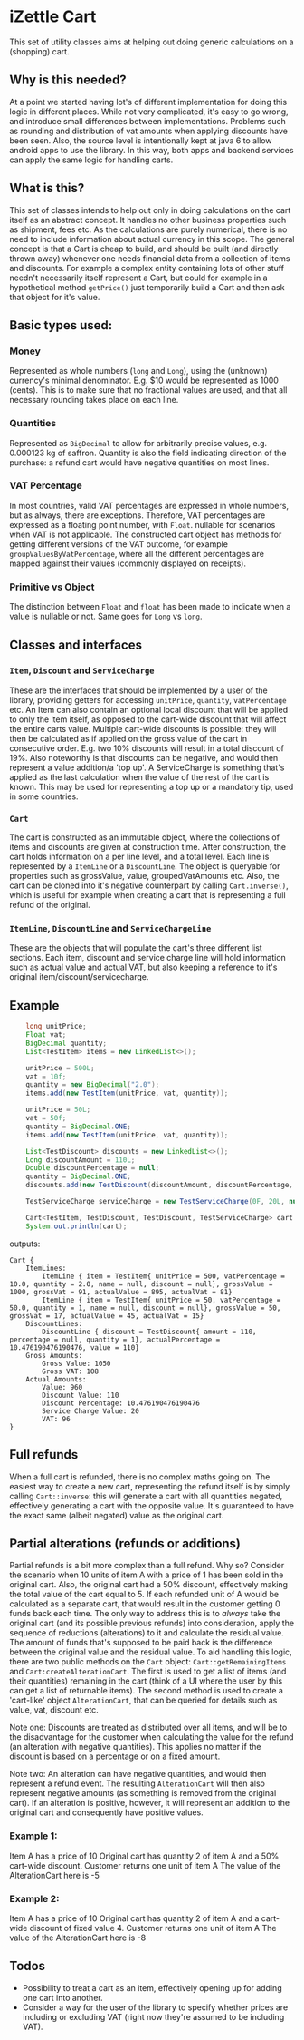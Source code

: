 # iZettle Cart

This set of utility classes aims at helping out doing generic calculations on a (shopping) cart.

## Why is this needed?
At a point we started having lot's of different implementation for doing this
logic in different places. While not very complicated, it's easy to go wrong,
and introduce small differences between implementations. Problems such as
rounding and distribution of vat amounts when applying discounts have been seen.
Also, the source level is intentionally kept at java 6 to allow android apps to
use the library. In this way, both apps and backend services can apply the same
logic for handling carts.

## What is this?
This set of classes intends to help out only in doing calculations on the cart
itself as an abstract concept. It handles no other business properties such as
shipment, fees etc. As the calculations are purely numerical, there is no need
to include information about actual currency in this scope. The general concept
is that a Cart is cheap to build, and should be built (and directly thrown away)
whenever one needs financial data from a collection of items and discounts. For
example a complex entity containing lots of other stuff needn't necessarily
itself represent a Cart, but could for example in a hypothetical method
`getPrice()` just temporarily build a Cart and then ask that object for it's
value.

## Basic types used:

### Money
Represented as whole numbers (`long` and `Long`), using the (unknown) currency's
minimal denominator. E.g. $10 would be represented as 1000 (cents). This is to
make sure that no fractional values are used, and that all necessary rounding
takes place on each line.

### Quantities
Represented as `BigDecimal` to allow for arbitrarily precise values, e.g.
0.000123 kg of saffron. Quantity is also the field indicating direction of the
purchase: a refund cart would have negative quantities on most lines.

### VAT Percentage
In most countries, valid VAT percentages are expressed in whole numbers, but as
always, there are exceptions. Therefore, VAT percentages are expressed as a
floating point number, with `Float`. nullable for scenarios when VAT is not
applicable. The constructed cart object has methods for getting different
versions of the VAT outcome, for example `groupValuesByVatPercentage`, where all
the different percentages are mapped against their values (commonly displayed on
receipts).
### Primitive vs Object

The distinction between `Float` and `float` has been made to indicate when a
value is nullable or not. Same goes for `Long` vs `long`.

## Classes and interfaces

### `Item`, `Discount` and `ServiceCharge`
These are the interfaces that should be implemented by a user of the library,
providing getters for accessing `unitPrice`, `quantity`, `vatPercentage` etc. An
Item can also contain an optional local discount that will be applied to only
the item itself, as opposed to the cart-wide discount that will affect the
entire carts value. Multiple cart-wide discounts is possible: they will then be
calculated as if applied on the gross value of the cart in consecutive order.
E.g. two 10% discounts will result in a total discount of 19%. Also noteworthy
is that discounts can be negative, and would then represent a value addition/a
'top up'. A ServiceCharge is something that's applied as the last calculation
when the value of the rest of the cart is known. This may be used for
representing a top up or a mandatory tip, used in some countries.

### `Cart`
The cart is constructed as an immutable object, where the collections of items
and discounts are given at construction time. After construction, the cart holds
information on a per line level, and a total level. Each line is represented by
a `ItemLine` or a `DiscountLine`. The object is queryable for properties such as
grossValue, value, groupedVatAmounts etc. Also, the cart can be cloned into it's
negative counterpart by calling `Cart.inverse()`, which is useful for example
when creating a cart that is representing a full refund of the original.

### `ItemLine`, `DiscountLine` and `ServiceChargeLine`
These are the objects that will populate the cart's three different list
sections. Each item, discount and service charge line will hold information such
as actual value and actual VAT, but also keeping a reference to it's original
item/discount/servicecharge.

## Example
```java
    long unitPrice;
    Float vat;
    BigDecimal quantity;
    List<TestItem> items = new LinkedList<>();

    unitPrice = 500L;
    vat = 10f;
    quantity = new BigDecimal("2.0");
    items.add(new TestItem(unitPrice, vat, quantity));

    unitPrice = 50L;
    vat = 50f;
    quantity = BigDecimal.ONE;
    items.add(new TestItem(unitPrice, vat, quantity));

    List<TestDiscount> discounts = new LinkedList<>();
    Long discountAmount = 110L;
    Double discountPercentage = null;
    quantity = BigDecimal.ONE;
    discounts.add(new TestDiscount(discountAmount, discountPercentage, quantity));

    TestServiceCharge serviceCharge = new TestServiceCharge(0F, 20L, null);

    Cart<TestItem, TestDiscount, TestDiscount, TestServiceCharge> cart = new Cart<>(items, discounts, serviceCharge);
    System.out.println(cart);
```
outputs:
```
Cart {
    ItemLines:
        ItemLine { item = TestItem{ unitPrice = 500, vatPercentage = 10.0, quantity = 2.0, name = null, discount = null}, grossValue = 1000, grossVat = 91, actualValue = 895, actualVat = 81}
        ItemLine { item = TestItem{ unitPrice = 50, vatPercentage = 50.0, quantity = 1, name = null, discount = null}, grossValue = 50, grossVat = 17, actualValue = 45, actualVat = 15}
    DiscountLines:
        DiscountLine { discount = TestDiscount{ amount = 110, percentage = null, quantity = 1}, actualPercentage = 10.476190476190476, value = 110}
    Gross Amounts:
        Gross Value: 1050
        Gross VAT: 108
    Actual Amounts:
        Value: 960
        Discount Value: 110
        Discount Percentage: 10.476190476190476
        Service Charge Value: 20
        VAT: 96
}
```

## Full refunds
When a full cart is refunded, there is no complex maths going on. The easiest
way to create a new cart, representing the refund itself is by simply calling
`Cart::inverse`: this will generate a cart with all quantities negated,
effectively generating a cart with the opposite value. It's guaranteed to have
the exact same (albeit negated) value as the original cart.

## Partial alterations (refunds or additions)
Partial refunds is a bit more complex than a full refund. Why so? Consider the
scenario when 10 units of item A with a price of 1 has been sold in the original
cart. Also, the original cart had a 50% discount, effectively making the total
value of the cart equal to 5. If each refunded unit of A would be calculated as
a separate cart, that would result in the customer getting 0 funds back each
time. The only way to address this is to *always* take the original cart (and
its possible previous refunds) into consideration, apply the sequence of
reductions (alterations) to it and calculate the residual value. The amount of
funds that's supposed to be paid back is the difference between the original
value and the residual value. To aid handling this logic, there are two public
methods on the `Cart` object: `Cart::getRemainingItems` and
`Cart:createAlterationCart`. The first is used to get a list of items (and their
quantities) remaining in the cart (think of a UI where the user by this can get
a list of returnable items). The second method is used to create a 'cart-like'
object `AlterationCart`, that can be queried for details such as value, vat,
discount etc.

Note one: Discounts are treated as distributed over all items, and will be to
the disadvantage for the customer when calculating the value for the refund (an
alteration with negative quantities). This applies no matter if the discount is
based on a percentage or on a fixed amount.

Note two: An alteration can have negative quantities, and would then represent a
refund event. The resulting `AlterationCart` will then also represent negative
amounts (as something is removed from the original cart). If an alteration is
positive, however, it will represent an addition to the original cart and
consequently have positive values.

### Example 1:
Item A has a price of 10
Original cart has quantity 2 of item A and a 50% cart-wide discount.
Customer returns one unit of item A
The value of the AlterationCart here is -5

### Example 2:
Item A has a price of 10
Original cart has quantity 2 of item A and a cart-wide discount of fixed value 4.
Customer returns one unit of item A
The value of the AlterationCart here is -8

## Todos
* Possibility to treat a cart as an item, effectively opening up for adding one
  cart into another.
* Consider a way for the user of the library to specify whether prices are
  including or excluding VAT (right now they're assumed to be including VAT).

